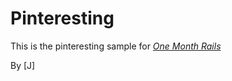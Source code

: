# Pinteresting

This is the pinteresting sample for
[*One Month Rails*](https://onemonthrails.com)

By [J]